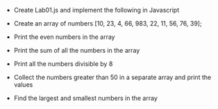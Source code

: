 * Create Lab01.js and implement the following in Javascript

* Create an array of numbers [10, 23, 4, 66, 983, 22, 11, 56, 76, 39];

* Print the even numbers in the array
* Print the sum of all the numbers in the array
* Print all the numbers divisible by 8
* Collect the numbers greater than 50 in a separate array and print the values
* Find the largest and smallest numbers in the array
